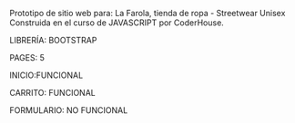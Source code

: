 Prototipo de sitio web para: La Farola, tienda de ropa - Streetwear Unisex Construida en el curso de JAVASCRIPT por CoderHouse.

LIBRERÍA: BOOTSTRAP

PAGES: 5 

INICIO:FUNCIONAL 

CARRITO: FUNCIONAL 

FORMULARIO: NO FUNCIONAL

